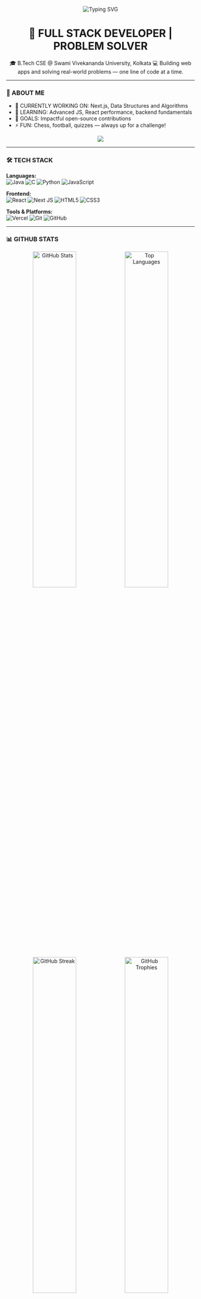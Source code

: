 <p align="center">
  <img src="https://readme-typing-svg.demolab.com?font=Fira+Code&weight=600&size=22&duration=4000&pause=1000&color=6B46C1&center=true&vCenter=true&width=435&lines=Hi,+I'm+Abu+Faris;Full+Stack+Developer;Problem+Solver" alt="Typing SVG" />
</p>

<h1 align="center">🚀 FULL STACK DEVELOPER | PROBLEM SOLVER</h1>

<p align="center">
🎓 B.Tech CSE @ Swami Vivekananda University, Kolkata  
💻 Building web apps and solving real-world problems — one line of code at a time.
</p>

---

### 🚀 ABOUT ME

- 🔭 CURRENTLY WORKING ON: Next.js, Data Structures and Algorithms  
- 🌱 LEARNING: Advanced JS, React performance, backend fundamentals  
- 🎯 GOALS: Impactful open-source contributions  
- ⚡ FUN: Chess, football, quizzes — always up for a challenge!

<p align="center">
  <a href="https://discord.com/users/977204610341150762">
    <img src="https://lanyard-profile-readme.vercel.app/api/977204610341150762?theme=dark&bg=1e1e2e&borderRadius=15px&animated=true&hideDiscrim=true">
  </a>
</p>


---


### 🛠️ TECH STACK

**Languages:**  
![Java](https://img.shields.io/badge/Java-ED8B00?style=for-the-badge&logo=openjdk&logoColor=white)
![C](https://img.shields.io/badge/C-00599C?style=for-the-badge&logo=c&logoColor=white)
![Python](https://img.shields.io/badge/Python-3776AB?style=for-the-badge&logo=python&logoColor=white)
![JavaScript](https://img.shields.io/badge/JavaScript-F7DF1E?style=for-the-badge&logo=javascript&logoColor=black)

**Frontend:**  
![React](https://img.shields.io/badge/React-20232A?style=for-the-badge&logo=react&logoColor=61DAFB)
![Next JS](https://img.shields.io/badge/Next.JS-000000?style=for-the-badge&logo=next.js&logoColor=white)
![HTML5](https://img.shields.io/badge/HTML5-E34F26?style=for-the-badge&logo=html5&logoColor=white)
![CSS3](https://img.shields.io/badge/CSS3-1572B6?style=for-the-badge&logo=css3&logoColor=white)

**Tools & Platforms:**  
![Vercel](https://img.shields.io/badge/Vercel-000000?style=for-the-badge&logo=vercel&logoColor=white)
![Git](https://img.shields.io/badge/Git-F05032?style=for-the-badge&logo=git&logoColor=white)
![GitHub](https://img.shields.io/badge/GitHub-100000?style=for-the-badge&logo=github&logoColor=white)

---
### 📊 GITHUB STATS

<p align="center">
  <!-- GitHub Stats -->
  <img src="https://github-readme-stats.vercel.app/api?username=abufarisdev&show_icons=true&theme=radical" alt="GitHub Stats" width="48%" />
  
  <!-- Top Languages -->
  <img src="https://github-readme-stats.vercel.app/api/top-langs/?username=abufarisdev&layout=compact&theme=radical" alt="Top Languages" width="48%" />
</p>

<p align="center">
  <!-- Streak & Trophies -->
  <img src="./streak.svg" alt="GitHub Streak" width="48%" />
  <img src="https://github-profile-trophy.vercel.app/?username=abufarisdev&theme=radical&row=2&column=4" alt="GitHub Trophies" width="48%" />
</p>
---

### 🏆 MILESTONES

- 🏅 CGPA: 8.70 
- 👨‍💻 GDG Kolkata member  
- 💻 Open Source Contributor @ GirlScript Summer of Code 2025  
- 🏆 Multiple quiz wins, chess player, FC Barcelona fan

---

### 🌐 CONNECT WITH ME

<p align="center">
  <a href="https://www.linkedin.com/in/abufaris">
    <img src="https://img.shields.io/badge/-LinkedIn-0077B5?style=for-the-badge&logo=linkedin&logoColor=white">
  </a>
  <a href="mailto:abufariskolkata@gmail.com">
    <img src="https://img.shields.io/badge/-Email-D14836?style=for-the-badge&logo=gmail&logoColor=white">
  </a>
  <a href="https://3-d-portfolio-gkox-abu-faris-projects.vercel.app/">
    <img src="https://img.shields.io/badge/-Portfolio-24292E?style=for-the-badge&logo=github&logoColor=white">
  </a>
  <a href="https://leetcode.com/u/abufaris/">
    <img src="https://img.shields.io/badge/-LeetCode-FFA116?style=for-the-badge&logo=leetcode&logoColor=black">
  </a>
</p>

---

<p align="center"> 
  <img src="https://komarev.com/ghpvc/?username=abufarisdev&label=Profile%20views&color=0e75b6&style=flat" alt="abufarisdev" /> 
</p>

<p align="center">
  <img src="https://readme-typing-svg.demolab.com?font=Fira+Code&weight=600&size=22&duration=4000&pause=1000&color=6B46C1&center=true&vCenter=true&width=435&lines=Keep+Building.+Keep+Dreaming.;Code+with+Purpose.;Creating+Digital+Experiences." alt="Typing SVG" />
</p>
